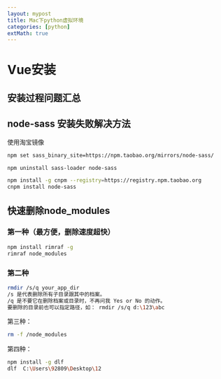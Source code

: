 ```yaml
---
layout: mypost
title: Mac下python虚拟环境
categories: [python]
extMath: true
---
```


# Vue安装

## 安装过程问题汇总

## node-sass 安装失败解决方法

使用淘宝镜像

```bash
npm set sass_binary_site=https://npm.taobao.org/mirrors/node-sass/
```

```bash
npm uninstall sass-loader node-sass
```

```bash
npm install -g cnpm --registry=https://registry.npm.taobao.org
cnpm install node-sass
```

## 快速删除node_modules

### 第一种（最方便，删除速度超快）

```bash
npm install rimraf -g
rimraf node_modules
```

### 第二种

```bash
rmdir /s/q your_app_dir
/s 是代表删除所有子目录跟其中的档案。 
/q 是不要它在删除档案或目录时，不再问我 Yes or No 的动作。 
要删除的目录前也可以指定路径，如： rmdir /s/q d:\123\abc 
```

第三种：

```bash
rm -f /node_modules
```

第四种：

```bash
npm install -g dlf 
dlf  C:\Users\92809\Desktop\12
```
